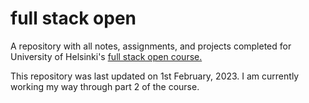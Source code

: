 # full stack open

A repository with all notes, assignments, and projects completed for University of Helsinki's [full stack open course.](https://fullstackopen.com/en/)

This repository was last updated on 1st February, 2023. I am currently working my way through part 2 of the course. 
